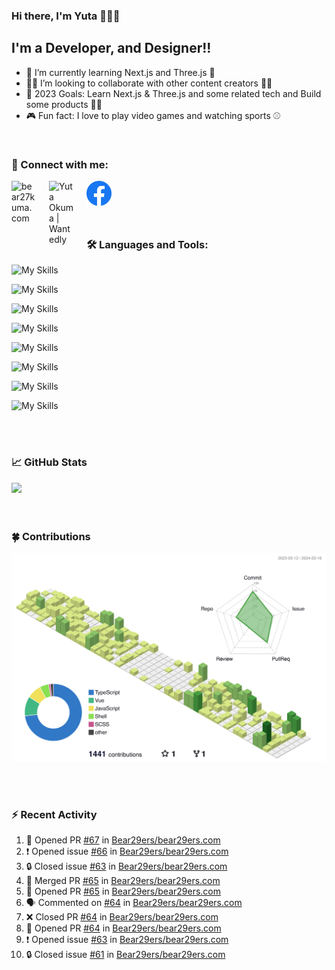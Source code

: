 ### Hi there, I'm Yuta 🤟🏻🐻

## I'm a Developer, and Designer!!

- 🌱 I’m currently learning Next.js and Three.js 🤣
- 👬🏻 I’m looking to collaborate with other content creators 👋🏻
- 🥅 2023 Goals: Learn Next.js & Three.js and some related tech and Build some products 💪🏻
- 🎮 Fun fact: I love to play video games and watching sports ⚾️

<br />

### :wave: Connect with me:

[<img align="left" alt="bear27kuma.com" width="40px" src="https://user-images.githubusercontent.com/39920490/156489586-f125813b-e344-46d6-9306-f5786684b976.jpg" style="margin-right: 20px;" />](https://bear29ers.github.io/)
[<img align="left" alt="Yuta Okuma | Wantedly" width="40px" src="https://user-images.githubusercontent.com/39920490/156489528-fdc520d6-10f1-43b6-8bf8-fadf8dcf1a90.jpg" style="margin-right: 20px;" />](https://www.wantedly.com/id/yuta_okuma_b)
[<img align="left" alt="Yuta Okuma | Facebook" width="40px" src="https://github.com/github/explore/blob/main/topics/facebook/facebook.png?raw=true" style="margin-right: 20px;" />](https://www.facebook.com/kumakuma1129/)

[//]: # '[<img align="left" alt="Yuta Okuma | Instagram" width="40px" src="https://github.com/github/explore/blob/main/topics/instagram/instagram.png?raw=true" />](https://www.instagram.com/bear_27earl/)'

<br />
<br />
<br />
<br />

### :hammer_and_wrench: Languages and Tools:

![My Skills](https://skillicons.dev/icons?i=html,css,sass,tailwind,bootstrap,js,ts)

![My Skills](https://skillicons.dev/icons?i=jquery,threejs,react,emotion,styledcomponents,materialui,nextjs)

![My Skills](https://skillicons.dev/icons?i=vercel,vue,nuxt,vite,nodejs,express,jest)

![My Skills](https://skillicons.dev/icons?i=regex,webpack,babel,php,laravel,mysql,sqlite)

![My Skills](https://skillicons.dev/icons?i=docker,git,github,githubactions,aws,gcp,firebase)

![My Skills](https://skillicons.dev/icons?i=vim,neovim,linux,bash,lua,markdown,svg)

![My Skills](https://skillicons.dev/icons?i=idea,vscode,atom,figma,xd,ps,ai)

![My Skills](https://skillicons.dev/icons?i=pr,ae,postman,sentry,codepen,stackoverflow,discord)

<br />
<br />

### :chart_with_upwards_trend: GitHub Stats

<div style="display: flex;">
    <a href="https://github.com/Bear29ers">
        <img height="220px;" src="https://github-readme-stats-bear29ers.vercel.app/api?username=Bear29ers&show_icons=true&theme=bear">
    </a>
</div>

<br />
<br />

### :four_leaf_clover: Contributions

![](./profile-3d-contrib/profile-green-animate.svg)

<br />
<br />

### :zap: Recent Activity

<!--START_SECTION:activity-->

1. 💪 Opened PR [#67](https://github.com/Bear29ers/bear29ers.com/pull/67) in [Bear29ers/bear29ers.com](https://github.com/Bear29ers/bear29ers.com)
2. ❗ Opened issue [#66](https://github.com/Bear29ers/bear29ers.com/issues/66) in [Bear29ers/bear29ers.com](https://github.com/Bear29ers/bear29ers.com)
3. 🔒 Closed issue [#63](https://github.com/Bear29ers/bear29ers.com/issues/63) in [Bear29ers/bear29ers.com](https://github.com/Bear29ers/bear29ers.com)
4. 🎉 Merged PR [#65](https://github.com/Bear29ers/bear29ers.com/pull/65) in [Bear29ers/bear29ers.com](https://github.com/Bear29ers/bear29ers.com)
5. 💪 Opened PR [#65](https://github.com/Bear29ers/bear29ers.com/pull/65) in [Bear29ers/bear29ers.com](https://github.com/Bear29ers/bear29ers.com)
6. 🗣 Commented on [#64](https://github.com/Bear29ers/bear29ers.com/pull/64#issuecomment-1968929953) in [Bear29ers/bear29ers.com](https://github.com/Bear29ers/bear29ers.com)
7. ❌ Closed PR [#64](https://github.com/Bear29ers/bear29ers.com/pull/64) in [Bear29ers/bear29ers.com](https://github.com/Bear29ers/bear29ers.com)
8. 💪 Opened PR [#64](https://github.com/Bear29ers/bear29ers.com/pull/64) in [Bear29ers/bear29ers.com](https://github.com/Bear29ers/bear29ers.com)
9. ❗ Opened issue [#63](https://github.com/Bear29ers/bear29ers.com/issues/63) in [Bear29ers/bear29ers.com](https://github.com/Bear29ers/bear29ers.com)
10. 🔒 Closed issue [#61](https://github.com/Bear29ers/bear29ers.com/issues/61) in [Bear29ers/bear29ers.com](https://github.com/Bear29ers/bear29ers.com)

<!--END_SECTION:activity-->
